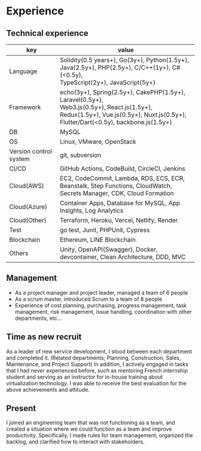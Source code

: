 # Experience
## Technical experience
|  key  |  value  |
| ---- | ---- |
|  Language  |  Solidity(0.5 years+), Go(3y+), Python(1.5y+), Java(2.5y+), PHP(2.5y+), C/C++(1y+), C#(<0.5y), <br>TypeScript(2y+), JavaScript(5y+) |
|  Framework  |  echo(3y+), Spring(2.5y+), CakePHP(1.5y+), Laravel(0.5y+), <br>Web3.js(0.5y+), React.js(1.5y+), Redux(1.5y+), Vue.js(0.5y+), Nuxt.js(0.5y+), Flutter/Dart(<0.5y), backbone.js(1.5y+)  |
|  DB  |  MySQL  |
|  OS  |  Linux, VMware, OpenStack  |
|  Version control system  |  git, subversion  |
|  CI/CD  |  GitHub Actions, CodeBuild, CircleCI, Jenkins  |
|  Cloud(AWS) |  EC2, CodeCommit, Lambda, RDS, ECS, ECR, Beanstalk, Step Functions, CloudWatch, Secrets Manager, CDK, Cloud Formation |
|  Cloud(Azure) |  Container Apps, Database for MySQL, App Insights, Log Analytics |
|  Cloud(Other) |  Terraform, Heroku, Vercel, Netlify, Render |
|  Test  |  go test, Junit, PHPUnit, Cypress  |
|  Blockchain  |  Ethereum, LINE Blockchain  |
|  Others  |  Unity, OpenAPI(Swagger), Docker, devcontainer, Clean Architecture, DDD, MVC  |

## Management
- As a project manager and project leader, managed a team of 6 people
- As a scrum master, introduced Scrum to a team of 8 people
- Experience of cost planning, purchasing, progress management, task management, risk management, issue handling, coordination with other departments, etc...

## Time as new recruit
As a leader of new service development, I stood between each department and completed it. (Related departments; Planning, Construction, Sales, Maintenance, and Project Support)
In addition, I actively engaged in tasks that I had never experienced before, such as mentoring French internship student and serving as an instructor for in-house training about virtualization technology.
I was able to receive the best evaluation for the above achievements and attitude.

## Present
I joined an engineering team that was not functioning as a team, and created a situation where we could function as a team and improve productivity. Specifically, I made rules for team management, organized the backlog, and clarified how to interact with stakeholders.
